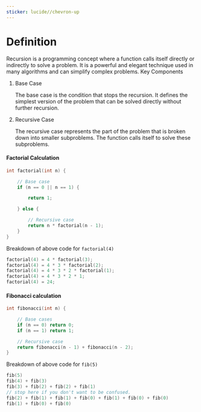 ```yaml
---
sticker: lucide//chevron-up
---
```

# Definition

Recursion is a programming concept where a function calls itself directly or indirectly to solve a problem. It is a powerful and elegant technique used in many algorithms and can simplify complex problems.
Key Components

1. Base Case

    The base case is the condition that stops the recursion. It defines the simplest version of the problem that can be solved directly without further recursion.

2. Recursive Case

    The recursive case represents the part of the problem that is broken down into smaller subproblems. The function calls itself to solve these subproblems.

#### Factorial Calculation

```cpp
int factorial(int n) {

    // Base case
    if (n == 0 || n == 1) {

        return 1;

    } else {

        // Recursive case
        return n * factorial(n - 1);
    }
}
```

Breakdown of above code for `factorial(4)`

```cpp
factorial(4) = 4 * factorial(3); 
factorial(4) = 4 * 3 * factorial(2);
factorial(4) = 4 * 3 * 2 * factorial(1);
factorial(4) = 4 * 3 * 2 * 1;
factorial(4) = 24;
```

#### Fibonacci calculation

```cpp
int fibonacci(int n) {

    // Base cases
    if (n == 0) return 0;
    if (n == 1) return 1;

    // Recursive case
    return fibonacci(n - 1) + fibonacci(n - 2);
}
```

Breakdown of above code for `fib(5)`

```cpp
fib(5)
fib(4) + fib(3)
fib(3) + fib(2) + fib(2) + fib(1)
// stop here if you don't want to be confused.
fib(2) + fib(1) + fib(1) + fib(0) + fib(1) + fib(0) + fib(0)
fib(1) + fib(0) + fib(0)
```